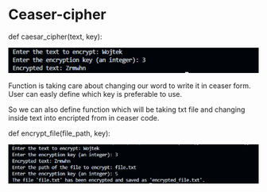 # Ceaser-cipher

def caesar_cipher(text, key):

![Alt text](image.png)

Function is taking care about changing our word to write it in ceaser form. 
User can easly define which key is preferable to use. 

So we can also define function which will be taking txt file and changing inside text into encripted from in ceaser code.


def encrypt_file(file_path, key):


![Alt text](image-1.png)

